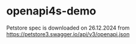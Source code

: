 # openapi4s-demo

Petstore spec is downloaded on 26.12.2024 from https://petstore3.swagger.io/api/v3/openapi.json





